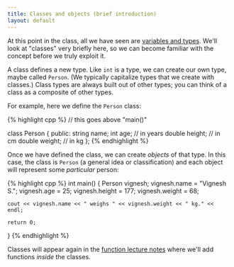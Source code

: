 ```yaml
---
title: Classes and objects (brief introduction)
layout: default
---
```


At this point in the class, all we have seen are
[variables and types](/lecture/variables-and-types.html). We'll look
at "classes" very briefly here, so we can become familiar with the
concept before we truly exploit it.

A class defines a new type. Like `int` is a type, we can create our
own type, maybe called `Person`. (We typically capitalize types that
we create with classes.) Class types are always built out of other
types; you can think of a class as a composite of other types.

For example, here we define the `Person` class:

{% highlight cpp %}
// this goes above "main()"

class Person
{
public:
    string name;
    int age;    // in years
    double height; // in cm
    double weight; // in kg
};
{% endhighlight %}

Once we have defined the class, we can create *objects* of that
type. In this case, the class is `Person` (a general idea or
classification) and each object will represent some *particular*
person:

{% highlight cpp %}
int main()
{
    Person vignesh;
    vignesh.name = "Vignesh S.";
    vignesh.age = 25;
    vignesh.height = 177;
    vignesh.weight = 68;
    
    cout << vignesh.name << " weighs " << vignesh.weight << " kg." << endl;
    
    return 0;
}
{% endhighlight %}

Classes will appear again in the
[function lecture notes](/lecture/functions.html) where we'll add
functions *inside* the classes.
